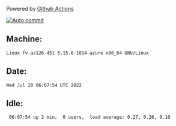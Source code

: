 Powered by [Github Actions](https://github.com/features/actions)

[![Auto commit](https://github.com/gyfary/workstation/workflows/Auto%20commit/badge.svg)](https://github.com/gyfary/workstation/actions?query=workflow%3A%22Auto+commit%22)

## Machine:
```
Linux fv-az126-451 5.15.0-1014-azure x86_64 GNU/Linux
```
## Date:
```
Wed Jul 20 06:07:54 UTC 2022
```
## Idle:
```
 06:07:54 up 2 min,  0 users,  load average: 0.27, 0.26, 0.10
```

